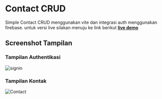 # Contact CRUD

Simple Contact CRUD menggunakan vite dan integrasi auth menggunakan firebase. untuk versi live silakan menuju ke link berikut [**live demo**](https://contact-list-app-gamma.vercel.app/)

## Screenshot Tampilan

### Tampilan Authentikasi
![signin](https://github.com/rivorizaldi/contact-list-app/assets/38255538/7f7e0ac3-dc8d-4597-b3f8-99a4c3de04e6)


### Tampilan Kontak
![Contact](https://github.com/rivorizaldi/contact-list-app/assets/38255538/4833c63d-0156-4417-b2f0-fc77797fed87)

